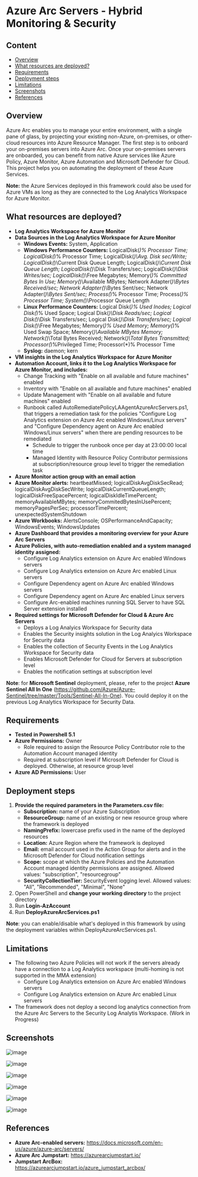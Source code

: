 # Azure Arc Servers - Hybrid Monitoring & Security
## Content
- [Overview](https://github.com/alsanch/azurearcservers#overview)
- [What resources are deployed?](https://github.com/alsanch/azurearcservers#what-resources-are-deployed)
- [Requirements](https://github.com/alsanch/azurearcservers#requirements)
- [Deployment steps](https://github.com/alsanch/azurearcservers#deployment-steps)
- [Limitations](https://github.com/alsanch/azurearcservers#limitations)
- [Screenshots](https://github.com/alsanch/azurearcservers#screenshots)
- [References](https://github.com/alsanch/azurearcservers#references)

## Overview
Azure Arc enables you to manage your entire environment, with a single pane of glass, by projecting your existing non-Azure, on-premises, or other-cloud resources into Azure Resource Manager. The first step is to onboard your on-premises servers into Azure Arc. Once your on-premises servers are onboarded, you can benefit from native Azure services like Azure Policy, Azure Monitor, Azure Automation and Microsoft Defender for Cloud. This project helps you on automating the deployment of these Azure Services. 

**Note:** the Azure Services deployed in this framework could also be used for Azure VMs as long as they are connected to the Log Analytics Workspace for Azure Monitor. 

## What resources are deployed?
- **Log Analytics Workspace for Azure Monitor**
- **Data Sources in the Log Analytics Workspace for Azure Monitor**
    - **Windows Events:** System, Application
    - **Windows Performance Counters:** LogicalDisk(*)\% Processor Time; LogicalDisk(*)\% Processor Time; LogicalDisk(*)\Avg. Disk sec/Write; LogicalDisk(*)\Current Disk Queue Length; LogicalDisk(*)\Current Disk Queue Length; LogicalDisk(*)\Disk Transfers/sec; LogicalDisk(*)\Disk Writes/sec; LogicalDisk(*)\Free Megabytes; Memory(*)\% Committed Bytes In Use; Memory(*)\Available MBytes; Network Adapter(*)\Bytes Received/sec; Network Adapter(*)\Bytes Sent/sec; Network Adapter(*)\Bytes Sent/sec; Process(*)\% Processor Time; Process(*)\% Processor Time; System(*)\Processor Queue Length
    - **Linux Performance Counters:** Logical Disk(*)\% Used Inodes; Logical Disk(*)\% Used Space; Logical Disk(*)\Disk Reads/sec; Logical Disk(*)\Disk Transfers/sec; Logical Disk(*)\Disk Transfers/sec; Logical Disk(*)\Free Megabytes; Memory(*)\% Used Memory; Memory(*)\% Used Swap Space; Memory(*)\Available MBytes Memory; Network(*)\Total Bytes Received; Network(*)\Total Bytes Transmitted; Processor(*)\%Privileged Time; Processor(*)\% Processor Time
    - **Syslog:** daemon; kern
- **VM insights in the Log Analytics Workspace for Azure Monitor**
- **Automation Account, links it to the Log Analytics Workspace for Azure Monitor, and includes:**
    - Change Tracking with "Enable on all available and future machines" enabled
    - Inventory with "Enable on all available and future machines" enabled
    - Update Management with "Enable on all available and future machines" enabled
    - Runbook called AutoRemediatePolicyLAAgentAzureArcServers.ps1, that triggers a remediation task for the policies "Configure Log Analytics extension on Azure Arc enabled Windows/Linux servers" and "Configure Dependency agent on Azure Arc enabled Windows/Linux servers" when there are pending resources to be remediated
      - Schedule to trigger the runbook once per day at 23:00:00 local time
      - Managed Identity with Resource Policy Contributor permissions at subscription/resource group level to trigger the remediation task
- **Azure Monitor action group with an email action**
- **Azure Monitor alerts:** heartbeatMissed; logicalDiskAvgDiskSecRead; logicalDiskAvgDiskSecWrite; logicalDiskCurrentQueueLength; logicalDiskFreeSpacePercent; logicalDiskIdleTimePercent; memoryAvailableMBytes; memoryCommitedBytesInUsePercent; memoryPagesPerSec; processorTimePercent; unexpectedSystemShutdown
- **Azure Workbooks:** AlertsConsole; OSPerformanceAndCapacity; WindowsEvents; WindowsUpdates
- **Azure Dashboard that provides a monitoring overview for your Azure Arc Servers**
- **Azure Policies, with auto-remediation enabled and a system managed identity assigned:**
    - Configure Log Analytics extension on Azure Arc enabled Windows servers
    - Configure Log Analytics extension on Azure Arc enabled Linux servers
    - Configure Dependency agent on Azure Arc enabled Windows servers
    - Configure Dependency agent on Azure Arc enabled Linux servers
    - Configure Arc-enabled machines running SQL Server to have SQL Server extension installed
- **Required settings for Microsoft Defender for Cloud & Azure Arc Servers**
    - Deploys a Log Analyics Workspace for Security data
    - Enables the Security insights solution in the Log Analyics Workspace for Security data
    - Enables the collection of Security Events in the Log Analytics Workspace for Security data
    - Enables Microsoft Defender for Cloud for Servers at subscription level
    - Enables the notification settings at subscription level

**Note**: for **Microsoft Sentinel** deployment, please, refer to the project **Azure Sentinel All In One** (https://github.com/Azure/Azure-Sentinel/tree/master/Tools/Sentinel-All-In-One). You could deploy it on the previous Log Analytics Workspace for Security Data.

## Requirements
- **Tested in Powershell 5.1**
- **Azure Permissions:** Owner
    - Role required to assign the Resource Policy Contributor role to the Automation Account managed identity
    - Required at subscription level if Microsoft Defender for Cloud is deployed. Otherwise, at resource group level
- **Azure AD Permissions:** User

## Deployment steps
1. **Provide the required parameters in the Parameters.csv file:**
    - **Subscription:** name of your Azure Subscription
    - **ResourceGroup:** name of an existing or new resource group where the framework is deployed
    - **NamingPrefix:** lowercase prefix used in the name of the deployed resources
    - **Location:** Azure Region where the framework is deployed
    - **Email:** email account used in the Action Group for alerts and in the Microsoft Defender for Cloud notification settings
    - **Scope:** scope at which the Azure Policies and the Automation Account managed identity permissions are assigned. Allowed values: "subscription", "resourcegroup"
    - **SecurityCollectionTier:** SecurityEvent logging level. Allowed values: "All", "Recommended", "Minimal", "None"
2. Open PowerShell and **change your working directory** to the project directory
3. Run **Login-AzAccount**
4. Run **DeployAzureArcServices.ps1**

**Note**: you can enable/disable what's deployed in this framework by using the deployment variables within DeployAzureArcServices.ps1.

## Limitations
- The following two Azure Policies will not work if the servers already have a connection to a Log Analytics workspace (multi-homing is not supported in the MMA extension)
    - Configure Log Analytics extension on Azure Arc enabled Windows servers
    - Configure Log Analytics extension on Azure Arc enabled Linux servers
- The framework does not deploy a second log analytics connection from the Azure Arc Servers to the Security Log Analytis Workspace. (Work in Progress)

## Screenshots
![image](https://user-images.githubusercontent.com/96136892/149989258-91061aae-c1f1-4624-9f16-c6ac5d37b43d.png)

![image](https://user-images.githubusercontent.com/96136892/149988755-5070e7ff-e706-409c-b2a2-1934268c5217.png)

![image](https://user-images.githubusercontent.com/96136892/149988907-35e7a699-99d2-4fb4-b702-4e74dab1f227.png)

![image](https://user-images.githubusercontent.com/96136892/149988605-fba9f597-fb00-4908-be07-85851483b7f6.png)

![image](https://user-images.githubusercontent.com/96136892/149989430-6f7f318e-d7cc-4e12-ba95-1f74fbba157b.png)

![image](https://user-images.githubusercontent.com/96136892/149989168-526f84cb-fb3a-4c64-a3c3-87ef356f4545.png)

## References
- **Azure Arc-enabled servers:** https://docs.microsoft.com/en-us/azure/azure-arc/servers/
- **Azure Arc Jumpstart:** https://azurearcjumpstart.io/
- **Jumpstart ArcBox:** https://azurearcjumpstart.io/azure_jumpstart_arcbox/
